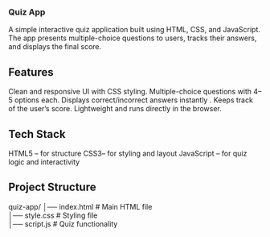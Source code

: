 ### Quiz App
A simple interactive quiz application built using HTML, CSS, and JavaScript. The app presents multiple-choice questions to users, tracks their answers, and displays the final score.

## Features
Clean and responsive UI with CSS styling.
Multiple-choice questions with 4–5 options each.
Displays correct/incorrect answers instantly .
Keeps track of the user’s score.
Lightweight and runs directly in the browser.
## Tech Stack
HTML5 – for structure
CSS3– for styling and layout
JavaScript – for quiz logic and interactivity

## Project Structure
quiz-app/
│── index.html      # Main HTML file  
│── style.css       # Styling file  
│── script.js       # Quiz functionality  
